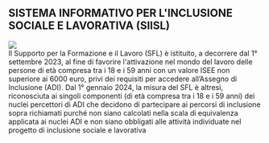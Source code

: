 ## SISTEMA INFORMATIVO PER L'INCLUSIONE SOCIALE E LAVORATIVA (SIISL)
<img src="https://servizi2.inps.it/servizi/w2siisl/assets/img/Group_1010105579.png">
<br>
Il Supporto per la Formazione e il Lavoro (SFL) è istituito, a decorrere dal 1° settembre 2023, al fine di favorire l'attivazione nel mondo del 
lavoro delle persone di età compresa tra i 18 e i 59 anni con un valore ISEE non superiore ai 6000 euro, privi dei requisiti per accedere all’Assegno
di Inclusione (ADI). Dal 1° gennaio 2024, la misura del SFL è altresì, riconosciuta ai singoli componenti (di età compresa tra i 18 e i 59 anni) dei 
nuclei percettori di ADI che decidono di partecipare ai percorsi di inclusione sopra richiamati purché non siano calcolati nella scala di equivalenza
applicata ai nuclei ADI e non siano obbligati alle attività individuate nel progetto di inclusione sociale e lavorativa
